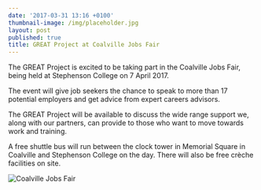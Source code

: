 ```yaml
---
date: '2017-03-31 13:16 +0100'
thumbnail-image: /img/placeholder.jpg
layout: post
published: true
title: GREAT Project at Coalville Jobs Fair
---
```

The GREAT Project is excited to be taking part in the Coalville Jobs Fair, being held at Stephenson College on 7 April 2017.

The event will give job seekers the chance to speak to more than 17 potential employers and get advice from expert careers advisors.

The GREAT Project will be available to discuss the wide range support we, along with our partners, can provide to those who want to move towards work and training.

A free shuttle bus will run between the clock tower in Memorial Square in Coalville and Stephenson College on the day. There will also be free crèche facilities on site.


![Coalville Jobs Fair]({{site.baseurl}}/img/Flier.jpg)


